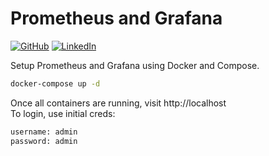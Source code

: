 # Prometheus and Grafana

[![GitHub](https://img.shields.io/badge/GitHub-romarcablao-lightgrey)](https://github.com/romarcablao)
[![LinkedIn](https://img.shields.io/badge/LinkedIn-romarcablao-blue)](https://linkedin.com/in/romarcablao)

Setup Prometheus and Grafana using Docker and Compose.

```bash
docker-compose up -d
```

Once all containers are running, visit http://localhost  
To login, use initial creds: 
```bash
username: admin
password: admin
```